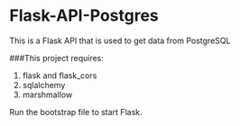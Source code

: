# Flask-API-Postgres

This is a Flask API that is used to get data from PostgreSQL

###This project requires:
1. flask and flask_cors
2. sqlalchemy
3. marshmallow

Run the bootstrap file to start Flask.
